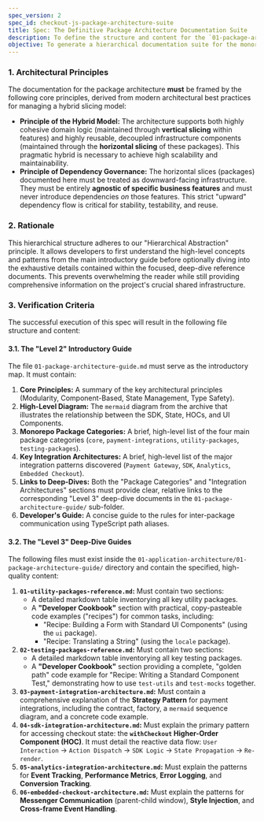 ```yaml
---
spec_version: 2
spec_id: checkout-js-package-architecture-suite
title: Spec: The Definitive Package Architecture Documentation Suite
description: To define the structure and content for the `01-package-architecture-guide.md` and its entire suite of Level 3 deep-dive reference documents.
objective: To generate a hierarchical documentation suite for the monorepo's package architecture, which constitutes the project's governed **horizontal (technical/global) slices**.
---
```


### 1. Architectural Principles

The documentation for the package architecture **must** be framed by the following core principles, derived from modern architectural best practices for managing a hybrid slicing model:

*   **Principle of the Hybrid Model:** The architecture supports both highly cohesive domain logic (maintained through **vertical slicing** within features) and highly reusable, decoupled infrastructure components (maintained through the **horizontal slicing** of these packages). This pragmatic hybrid is necessary to achieve high scalability and maintainability.
*   **Principle of Dependency Governance:** The horizontal slices (packages) documented here must be treated as downward-facing infrastructure. They must be entirely **agnostic of specific business features** and must never introduce dependencies *on* those features. This strict "upward" dependency flow is critical for stability, testability, and reuse.

### 2. Rationale

This hierarchical structure adheres to our "Hierarchical Abstraction" principle. It allows developers to first understand the high-level concepts and patterns from the main introductory guide before optionally diving into the exhaustive details contained within the focused, deep-dive reference documents. This prevents overwhelming the reader while still providing comprehensive information on the project's crucial shared infrastructure.

### 3. Verification Criteria

The successful execution of this spec will result in the following file structure and content:

#### 3.1. The "Level 2" Introductory Guide

The file `01-package-architecture-guide.md` must serve as the introductory map. It must contain:
1.  **Core Principles:** A summary of the key architectural principles (Modularity, Component-Based, State Management, Type Safety).
2.  **High-Level Diagram:** The `mermaid` diagram from the archive that illustrates the relationship between the SDK, State, HOCs, and UI Components.
3.  **Monorepo Package Categories:** A brief, high-level list of the four main package categories (`core`, `payment-integrations`, `utility-packages`, `testing-packages`).
4.  **Key Integration Architectures:** A brief, high-level list of the major integration patterns discovered (`Payment Gateway`, `SDK`, `Analytics`, `Embedded Checkout`).
5.  **Links to Deep-Dives:** Both the "Package Categories" and "Integration Architectures" sections must provide clear, relative links to the corresponding "Level 3" deep-dive documents in the `01-package-architecture-guide/` sub-folder.
6.  **Developer's Guide:** A concise guide to the rules for inter-package communication using TypeScript path aliases.

#### 3.2. The "Level 3" Deep-Dive Guides

The following files must exist inside the `01-application-architecture/01-package-architecture-guide/` directory and contain the specified, high-quality content:

1.  **`01-utility-packages-reference.md`:** Must contain two sections:
    *   A detailed markdown table inventorying all key utility packages.
    *   A **"Developer Cookbook"** section with practical, copy-pasteable code examples ("recipes") for common tasks, including:
        *   "Recipe: Building a Form with Standard UI Components" (using the `ui` package).
        *   "Recipe: Translating a String" (using the `locale` package).
2.  **`02-testing-packages-reference.md`:** Must contain two sections:
    *   A detailed markdown table inventorying all key testing packages.
    *   A **"Developer Cookbook"** section providing a complete, "golden path" code example for "Recipe: Writing a Standard Component Test," demonstrating how to use `test-utils` and `test-mocks` together.
3.  **`03-payment-integration-architecture.md`:** Must contain a comprehensive explanation of the **Strategy Pattern** for payment integrations, including the contract, factory, a `mermaid` sequence diagram, and a concrete code example.
4.  **`04-sdk-integration-architecture.md`:** Must explain the primary pattern for accessing checkout state: the **`withCheckout` Higher-Order Component (HOC)**. It must detail the reactive data flow: `User Interaction` -> `Action Dispatch` -> `SDK Logic` -> `State Propagation` -> `Re-render`.
5.  **`05-analytics-integration-architecture.md`:** Must explain the patterns for **Event Tracking**, **Performance Metrics**, **Error Logging**, and **Conversion Tracking**.
6.  **`06-embedded-checkout-architecture.md`:** Must explain the patterns for **Messenger Communication** (parent-child window), **Style Injection**, and **Cross-frame Event Handling**.
